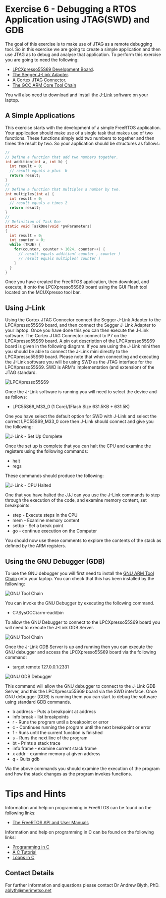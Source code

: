 # Exercise 6 - Debugging a RTOS Application using JTAG(SWD) and GDB

The goal of this exercise is to make use of JTAG as a remote debugging tool. So in this exercise we are going to create a simple application and then use JTAG as to debug and analyse that application. To perform this exercise you are going to need the following:

* [LPCXpresso55S69 Development Board](https://www.nxp.com/design/development-boards/lpcxpresso-boards/lpcxpresso55s69-development-board:LPC55S69-EVK).
* [The Segger J-Link Adapter](https://www.segger.com/products/debug-probes/j-link/models/j-link-edu/).
* [A Cortex JTAG Connector](https://www.segger.com/products/debug-probes/j-link/accessories/adapters/9-pin-cortex-m-adapter/).
* [The GCC ARM Core Tool Chain](https://developer.arm.com/tools-and-software/open-source-software/developer-tools/gnu-toolchain/gnu-rm/downloads)

You will also need to download and install the [J-Link](https://www.segger.com/downloads/jlink/) software on your laptop.

## A Simple Applications
This exercise starts with the development of a simple FreeRTOS application. Your application should make use of a single task that makes use of two functions. These functions simply add two numbers to together and then times the result by two. So your application should be structures as follows:

```c
//
// Define a function that add two numbers together.
int addition(int a, int b) {
  int result = 0;
  // result equals a plus  b
  return result;
}
//
// Define a function that multiples a number by two.
int multiples(int a) {
  int result = 0;
  // result equals a times 2
  return result;
}
//
// Definition of Task One
static void TaskOne(void *pvParameters)
{
  int result = 0;
  int counter = 0;
  while (TRUE) {
    for(counter, counter > 1024, counter++) {
      // result equals addition( counter , counter )
      // result equals multiples( counter )
    }
  }
}
```

Once you have created the FreeRTOS application, then download, and execute, it onto the LPCXpresso55S69 board using the GUI Flash tool located on the MCUXpresso tool bar.

## Using J-Link

Using the Cortex JTAG Connector connect the Segger J-Link Adapter to the LPCXpresso55S69 board, and then connect the Segger J-Link Adapter to your laptop. Once you have done this you can then execute the J-Link software. The Cortex JTAG Connector connect to P7 on the LPCXpresso55S69 board. A pin out description of the LPCXpresso55S69 board is given in the following diagram. If you are using the J-Link mini then you should be able to connect the J-Link mini directly to the LPCXpresso55S69 board. Please note that when connecting and executing the J-Link software you will be using SWD as the JTAG interface for the LPCXpresso55S69. SWD is ARM's implementation (and extension) of the JTAG standard.

![LPCXpresso55S69](LPCXpresso55S69-Pins.png)

Once the J-Link software is running you will need to select the device and as follows:
* LPC55S69_M33_0 (1 Core)/(Flash Size 631.5KB + 631.5K)

One you have select the default option for SWD with J-Link and select the correct LPC55S69_M33_0 core then J-Link should connect and give you the following:

![J-Link - Set Up Complete](JLink1.png)

Once the set up is complete that you can halt the CPU and examine the registers using the following commands:
* halt
* regs

These commands should produce the following:

![J-Link - CPU Halted](JLink2.png)

One that you have halted the JJJ can you use the J-Link commands to step through the execution of the code, and examine memory content, set breakpoints.
* step - Execute steps in the CPU
* mem - Examine memory content
* setbp - Set a break point
* go - continue execution on the Computer

You should now use these comments to explore the contents of the stack as defined by the ARM registers.

## Using the GNU Debugger (GDB)

To use the GNU debugger you will first need to install the [GNU ARM Tool Chain](https://developer.arm.com/tools-and-software/open-source-software/developer-tools/gnu-toolchain/gnu-rm/downloads) onto your laptop. You can check that this has been installed by the following:

![GNU Tool Chain](GNU1.png)

You can invoke the GNU Debugger by executing the following command.

* C:\SysGCC\arm-eadi\bin

To allow the GNU Debugger to connect to the LPCXpresso55S69 board you will need to execute the J-Link GDB Server.

![GNU Tool Chain](GNU2.png)

Once the J-Link GDB Server is up and running then you can execute the GNU debugger and access the LPCXpresso55S69 board via the following command:
* target remote 127.0.0.1:2331

![GNU GDB Debugger](GNU3.png)

This command will allow the GNU debugger to connect to the J-Link GDB Server, and this the LPCXpresso55S69 board via the SWD interface. Once GNU debugger (GDB) is running them you can start to debug the software using standard GDB commands.

* b address - Puts a breakpoint at address
* info break - list breakpoints
* r - Runs the program until a breakpoint or error
* c - Continues running the program until the next breakpoint or error
* f - Runs until the current function is finished
* s - Runs the next line of the program
* bt - Prints a stack trace
* info frame - examine current stack frame
* x addr - examine memory at given address
* q - Quits gdb

Via the above commands you should examine the execution of the program and how the stack changes as the program invokes functions.

# Tips and Hints
Information and help on programming in FreeRTOS can be found on the following links:
* [The FreeRTOS API and User Manuals](https://www.freertos.org/Documentation/RTOS_book.html)

Information and help on programming in C can be found on the following links:
* [Programming in C](https://beginnersbook.com/2014/01/c-program-structure/)
* [A C Tutorial](https://www.cprogramming.com/tutorial/c-tutorial.html?inl=nv)
* [Loops in C](https://www.tutorialspoint.com/cprogramming/c_loops.htm)

## Contact Details

For further information and questions please contact Dr Andrew Blyth, PhD. <ablyth@merimetso.net>
